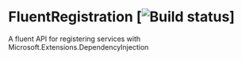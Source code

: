 # FluentRegistration [![Build status](https://ci.appveyor.com/api/projects/status/yv1rceysbrlj65wu?svg=true)]
A fluent API for registering services with Microsoft.Extensions.DependencyInjection
